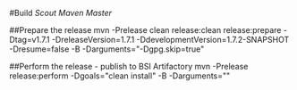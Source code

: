 #Build *Scout Maven Master*

##Prepare the release
  mvn -Prelease clean release:clean release:prepare -Dtag=v1.7.1 -DreleaseVersion=1.7.1 -DdevelopmentVersion=1.7.2-SNAPSHOT -Dresume=false -B -Darguments="-Dgpg.skip=true"

##Perform the release - publish to BSI Artifactory
  mvn -Prelease release:perform -Dgoals="clean install" -B -Darguments=""
